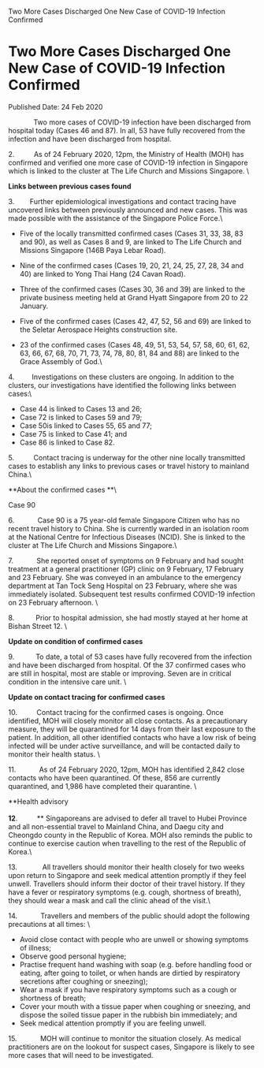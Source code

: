 Two More Cases Discharged One New Case of COVID-19 Infection Confirmed

Two More Cases Discharged One New Case of COVID-19 Infection Confirmed
======================================================================

Published Date: 24 Feb 2020

             Two more cases of COVID-19 infection have been discharged
from hospital today (Cases 46 and 87). In all, 53 have fully recovered
from the infection and have been discharged from hospital.

2\.          As of 24 February 2020, 12pm, the Ministry of Health (MOH)
has confirmed and verified one more case of COVID-19 infection in
Singapore which is linked to the cluster at The Life Church and Missions
Singapore. \

**Links between previous cases found**

3\.        Further epidemiological investigations and contact tracing
have uncovered links between previously announced and new cases. This
was made possible with the assistance of the Singapore Police Force.\

-   Five of the locally transmitted confirmed cases (Cases 31, 33, 38,
    83 and 90), as well as Cases 8 and 9, are linked to The Life Church
    and Missions Singapore (146B Paya Lebar Road).
-   Nine of the confirmed cases (Cases 19, 20, 21, 24, 25, 27, 28, 34
    and 40) are linked to Yong Thai Hang (24 Cavan Road).

-   Three of the confirmed cases (Cases 30, 36 and 39) are linked to the
    private business meeting held at Grand Hyatt Singapore from 20 to 22
    January.

-   Five of the confirmed cases (Cases 42, 47, 52, 56 and 69) are linked
    to the Seletar Aerospace Heights construction site.

-   23 of the confirmed cases (Cases 48, 49, 51, 53, 54, 57, 58, 60, 61,
    62, 63, 66, 67, 68, 70, 71, 73, 74, 78, 80, 81, 84 and 88) are
    linked to the Grace Assembly of God.\

4\.         Investigations on these clusters are ongoing. In addition to
the clusters, our investigations have identified the following links
between cases:\

-   Case 44 is linked to Cases 13 and 26;
-   Case 72 is linked to Cases 59 and 79;
-   Case 50is linked to Cases 55, 65 and 77;
-   Case 75 is linked to Case 41; and
-   Case 86 is linked to Case 82.

5\.          Contact tracing is underway for the other nine locally
transmitted cases to establish any links to previous cases or travel
history to mainland China.\

**About the confirmed cases **\

Case 90

6\.            Case 90 is a 75 year-old female Singapore Citizen who has
no recent travel history to China. She is currently warded in an
isolation room at the National Centre for Infectious Diseases (NCID).
She is linked to the cluster at The Life Church and Missions Singapore.\

7\.            She reported onset of symptoms on 9 February and had
sought treatment at a general practitioner (GP) clinic on 9 February, 17
February and 23 February. She was conveyed in an ambulance to the
emergency department at Tan Tock Seng Hospital on 23 February, where she
was immediately isolated. Subsequent test results confirmed COVID-19
infection on 23 February afternoon. \

8\.           Prior to hospital admission, she had mostly stayed at her
home at Bishan Street 12. \

**Update on condition of confirmed cases**

9\.           To date, a total of 53 cases have fully recovered from the
infection and have been discharged from hospital. Of the 37 confirmed
cases who are still in hospital, most are stable or improving. Seven are
in critical condition in the intensive care unit. \

**Update on contact tracing for confirmed cases**

10\.          Contact tracing for the confirmed cases is ongoing. Once
identified, MOH will closely monitor all close contacts. As a
precautionary measure, they will be quarantined for 14 days from their
last exposure to the patient. In addition, all other identified contacts
who have a low risk of being infected will be under active surveillance,
and will be contacted daily to monitor their health status. \

11\.            As of 24 February 2020, 12pm, MOH has identified 2,842
close contacts who have been quarantined. Of these, 856 are currently
quarantined, and 1,986 have completed their quarantine. \

**Health advisory\
\
**12**.          ** Singaporeans are advised to defer all travel to
Hubei Province and all non-essential travel to Mainland China, and Daegu
city and Cheongdo county in the Republic of Korea. MOH also reminds the
public to continue to exercise caution when travelling to the rest of
the Republic of Korea.\

13\.             All travellers should monitor their health closely for
two weeks upon return to Singapore and seek medical attention promptly
if they feel unwell. Travellers should inform their doctor of their
travel history. If they have a fever or respiratory symptoms (e.g.
cough, shortness of breath), they should wear a mask and call the clinic
ahead of the visit.\

14\.            Travellers and members of the public should adopt the
following precautions at all times: \

-   Avoid close contact with people who are unwell or showing symptoms
    of illness;
-   Observe good personal hygiene;
-   Practise frequent hand washing with soap (e.g. before handling food
    or eating, after going to toilet, or when hands are dirtied by
    respiratory secretions after coughing or sneezing);
-   Wear a mask if you have respiratory symptoms such as a cough or
    shortness of breath;
-   Cover your mouth with a tissue paper when coughing or sneezing, and
    dispose the soiled tissue paper in the rubbish bin immediately; and
-   Seek medical attention promptly if you are feeling unwell.

15\.            MOH will continue to monitor the situation closely. As
medical practitioners are on the lookout for suspect cases, Singapore is
likely to see more cases that will need to be investigated.
